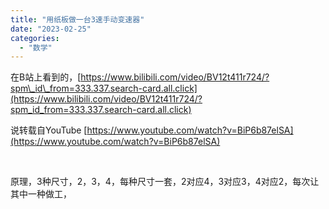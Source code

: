 ```yaml
---
title: "用纸板做一台3速手动变速器"
date: "2023-02-25"
categories: 
  - "数学"
---
```


在B站上看到的，[https://www.bilibili.com/video/BV12t411r724/?spm\_id\_from=333.337.search-card.all.click](https://www.bilibili.com/video/BV12t411r724/?spm_id_from=333.337.search-card.all.click)

说转载自YouTube [https://www.youtube.com/watch?v=BiP6b87elSA](https://www.youtube.com/watch?v=BiP6b87elSA)

 

原理，3种尺寸，2，3，4，每种尺寸一套，2对应4，3对应3，4对应2，每次让其中一种做工，
